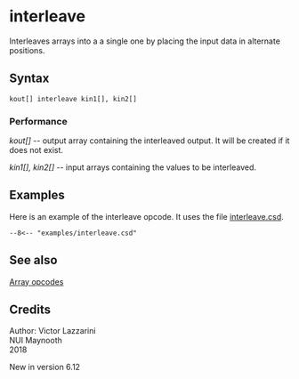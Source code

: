 <!--
id:interleave
category:Array Opcodes
-->
# interleave
Interleaves arrays into a a single one by placing the input data in alternate positions.

## Syntax
``` csound-orc
kout[] interleave kin1[], kin2[]
```

### Performance

_kout[]_ -- output array containing the interleaved output. It will be created if it does not exist.

_kin1[], kin2[]_ -- input arrays containing the values to be interleaved.

## Examples

Here is an example of the interleave opcode. It uses the file [interleave.csd](../../examples/interleave.csd).

``` csound-csd title="Example of the interleave opcode." linenums="1"
--8<-- "examples/interleave.csd"
```

## See also

[Array opcodes](../../math/array)

## Credits

Author: Victor Lazzarini<br>
NUI Maynooth<br>
2018<br>

New in version 6.12
